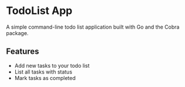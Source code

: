 # TodoList App

A simple command-line todo list application built with Go and the Cobra package.

## Features

- Add new tasks to your todo list
- List all tasks with status
- Mark tasks as completed
